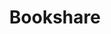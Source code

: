 ---
blog: http://blog.bookshare.org/
facebook: https://facebook.com/bookshare
instagram: https://instagram.com/bookshare_org
logohandle: bookshare
sort: bookshare
title: Bookshare
twitter: https://x.com/bookshare
website: https://www.bookshare.org/
youtube: https://youtube.com/user/BookshareTeam
---
